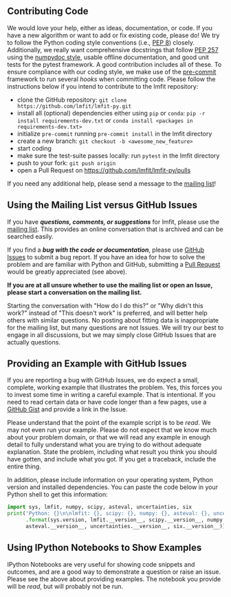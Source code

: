 ## Contributing Code

We would love your help, either as ideas, documentation, or code. If you have a
new algorithm or want to add or fix existing code, please do! We try to follow
the Python coding style conventions (i.e., [PEP 8](https://www.python.org/dev/peps/pep-0008/))
closely. Additionally, we really want comprehensive docstrings that follow
[PEP 257](https://www.python.org/dev/peps/pep-0257/) using the
[numpydoc style](https://numpydoc.readthedocs.io/en/latest/format.html#docstring-standard),
usable offline documentation, and good unit tests for the pytest framework. A
good contribution includes all of these. To ensure compliance with our coding
style, we make use of the [pre-commit](https://pre-commit.com/) framework to run
several *hooks* when committing code. Please follow the instructions below if
you intend to contribute to the lmfit repository:

- clone the GitHub repository:
  ``git clone https://github.com/lmfit/lmfit-py.git``
- install all (optional) dependencies either using ``pip`` or ``conda``:
  ``pip -r install requirements-dev.txt`` or
  ``conda install <packages in requirements-dev.txt>``
- initialize ``pre-commit`` running ``pre-commit install`` in the lmfit directory
- create a new branch: ``git checkout -b <awesome_new_feature>``
- start coding
- make sure the test-suite passes locally: run ``pytest`` in the lmfit directory
- push to your fork: ``git push origin``
- open a Pull Request on https://github.com/lmfit/lmfit-py/pulls

If you need any additional help, please send a message to the
[mailing list](https://groups.google.com/group/lmfit-py)!


## Using the Mailing List versus GitHub Issues

If you have ***questions, comments, or suggestions*** for lmfit, please use the
[mailing list](https://groups.google.com/group/lmfit-py). This provides an
online conversation that is archived and can be searched easily.

If you find a ***bug with the code or documentation***, please use
[GitHub Issues](https://github.com/lmfit/lmfit-py/issues) to submit a bug report.
If you have an idea for how to solve the problem and are familiar with Python
and GitHub, submitting a [Pull Request](https://github.com/lmfit/lmfit-py/pulls)
would be greatly appreciated (see above).

**If you are at all unsure whether to use the mailing list or open an Issue,
please start a conversation on the mailing list.**

Starting the conversation with "How do I do this?" or "Why didn't this work?"
instead of "This doesn't work" is preferred, and will better help others with
similar questions. No posting about fitting data is inappropriate for the
mailing list, but many questions are not Issues. We will try our best to engage
in all discussions, but we may simply close GitHub Issues that are actually
questions.

## Providing an Example with GitHub Issues

If you are reporting a bug with GitHub Issues, we do expect a small, complete,
working example that illustrates the problem. Yes, this forces you to invest
some time in writing a careful example. That is intentional. If you need to
read certain data or have code longer than a few pages, use a
[GitHub Gist](https://gist.github.com/) and provide a link in the Issue.

Please understand that the point of the example script is to be *read*.
We may not even run your example. Please do not expect that we know much
about your problem domain, or that we will read any example in enough detail
to fully understand what you are trying to do without adequate explanation.
State the problem, including what result you think you should have
gotten, and include what you got. If you get a traceback, include the
entire thing.

In addition, please include information on your operating system, Python
version and installed dependencies. You can paste the code below in your
Python shell to get this information:

```python
import sys, lmfit, numpy, scipy, asteval, uncertainties, six
print('Python: {}\n\nlmfit: {}, scipy: {}, numpy: {}, asteval: {}, uncertainties: {}, six: {}'\
      .format(sys.version, lmfit.__version__, scipy.__version__, numpy.__version__, \
      asteval.__version__, uncertainties.__version__, six.__version__))
```

## Using IPython Notebooks to Show Examples

IPython Notebooks are very useful for showing code snippets and outcomes,
and are a good way to demonstrate a question or raise an issue. Please
see the above about providing examples. The notebook you provide will be
*read*, but will probably not be run.
